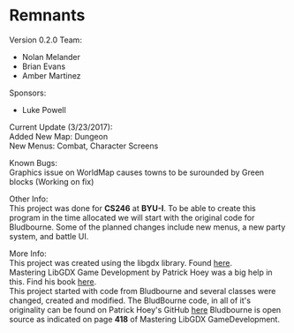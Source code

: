 ﻿# Remnants

Version 0.2.0
Team: 
+ Nolan Melander
+ Brian Evans
+ Amber Martinez

Sponsors:
+ Luke Powell

Current Update (3/23/2017):  
  Added New Map: Dungeon  
  New Menus: Combat, Character Screens
  
Known Bugs:  
  Graphics issue on WorldMap causes towns to be surounded by Green blocks (Working on fix)

Other Info:  
  This project was done for **CS246** at **BYU-I**.
  To be able to create this program in the time allocated we will start with the original code for Bludbourne.
  Some of the planned changes include new menus, a new party system, and battle UI.

More Info:  
  This project was created using the libgdx library. Found [here](https://libgdx.badlogicgames.com/).  
  Mastering LibGDX Game Development by Patrick Hoey was a big help in this. Find his book [here](https://www.packtpub.com/game-development/mastering-libgdx-game-development).  
  This project started with code from Bludbourne and several classes were changed, created and modified.
  The BludBourne code, in all of it's originality can be found on Patrick Hoey's GitHub [here](https://github.com/patrickhoey/BludBourne)
  Bludbourne is open source as indicated on page **418** of Mastering LibGDX GameDevelopment.
